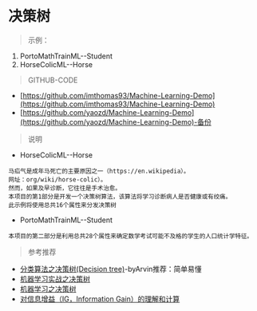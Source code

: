 # 决策树
> 示例：
1. PortoMathTrainML--Student
2. HorseColicML--Horse

> GITHUB-CODE
- [https://github.com/imthomas93/Machine-Learning-Demo](https://github.com/imthomas93/Machine-Learning-Demo)
- [https://github.com/yaozd/Machine-Learning-Demo](https://github.com/yaozd/Machine-Learning-Demo)-备份

> 说明
- HorseColicML--Horse
```
马疝气是成年马死亡的主要原因之一（https://en.wikipedia）。
网址：org/wiki/horse-colic）。
然而，如果及早诊断，它往往是手术治愈。
本项目的第1部分是开发一个决策树算法，该算法将学习诊断病人是否健康或有绞痛。
此示例将使用总共16个属性来分发决策树
```
- PortoMathTrainML--Student
```
本项目的第二部分是利用总共28个属性来确定数学考试可能不及格的学生的人口统计学特征。
```

> 参考推荐
- [分类算法之决策树(Decision tree)](https://www.cnblogs.com/ustcxcl/articles/3375757.html)-byArvin推荐：简单易懂
- [机器学习实战之决策树](https://www.cnblogs.com/zy230530/p/6813250.html)
- [机器学习之决策树](https://www.cnblogs.com/duanxingxing/p/6924899.html)
- [对信息增益（IG，Information Gain）的理解和计算](https://www.cnblogs.com/ustcxcl/articles/3375640.html)